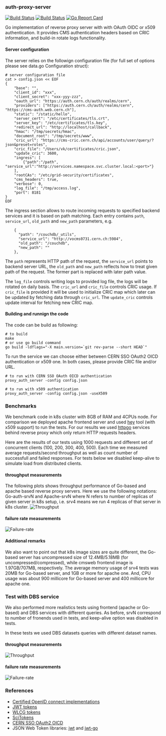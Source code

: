 ### auth-proxy-server

[![Build Status](https://travis-ci.org/vkuznet/auth-proxy-server.svg?branch=master)](https://travis-ci.org/vkuznet/auth-proxy-server)
[![Build Status](https://github.com/vkuznet/pwm/actions/workflows/go.yml/badge.svg)](https://github.com/vkuznet/auth-proxy-server/actions/workflows/go.yml)
[![Go Report Card](https://goreportcard.com/badge/github.com/vkuznet/auth-proxy-server)](https://goreportcard.com/report/github.com/vkuznet/auth-proxy-server)

Go implementation of reverse proxy server with with OAuth OIDC or x509 authentication.
It provides CMS authentication headers based on CRIC information, and
build-in rotate logs functionality.

#### Server configuration
The server relies on the followign configuration file (for full set of
options please see data.go Configuration struct):
```
# server configuration file
cat > config.json << EOF
{
    "base": "",
    "client_id": "xxx",
    "client_secret": "xxx-yyy-zzz",
    "oauth_url": "https://auth.cern.ch/auth/realms/cern",
    "providers": ["https://auth.cern.ch/auth/realms/cern", "https://cms-auth.web.cern.ch"],
    "static": "/static/hello",
    "server_cert": "/etc/certificates/tls.crt",
    "server_key": "/etc/certificates/tls.key",
    "redirect_url": "http://localhost/callback",
    "hmac": "/tmp/secrets/hmac",
    "document_root": "/tmp/secrets/www",
    "cric_url": "https://cms-cric.cern.ch/api/accounts/user/query/?json&preset=roles",
    "cric_file": "/Users/vk/certificates/cric.json",
    "update_cric": 3600,
    "ingress": [
        {"path":"/path", "service_url":"http://services.namespace.svc.cluster.local:<port>"}
    ],
    "rootCAs": "/etc/grid-security/certificates",
    "cms_headers": true,
    "verbose": 0,
    "log_file": "/tmp/access.log",
    "port": 8181
}
EOF
```
The ingress section allows to route incoming requests to specified backend
services and it is based on path matching. Each entry contains `path`,
`service_url`, `old_path` and `new_path` parameters, e.g.
```
    {
      "path": "/couchdb/_utils",
      "service_url": "http://vocms0731.cern.ch:5984",
      "old_path": "/couchdb",
      "new_path": ""
    },
```
The `path` represents HTTP path of the request, the `service_url` points to
backend server URL, the `old_path` and `new_path` reflects how to treat given
path of the request. The former part is replaced with later path value.

The `log_file` controls writing logs to provided log file, the logs will be
rotated on daily basis.  The `cric_url` and `cric_file` controls CRIC usage. If
`cric_file` is provided it will be used to initialize CRIC map which later can
be updated by fetching data through `cric_url`. The `update_cric` controls
update interval for fetching new CRIC map.

#### Building and runnign the code

The code can be build as following:
```
# to build
make
# or use go build command
go build -ldflags="-X main.version=`git rev-parse --short HEAD`"
```

To run the service we can choose either between CERN SSO OAuth2 OICD
authentication or x509 one. In both cases, please provide CRIC file and/or URL.
```
# to run with CERN SSO OAuth OICD authentication
proxy_auth_server -config config.json

# to run with x509 authentication
proxy_auth_server -config config.json -useX509
```

### Benchmarks
We benchmark code in k8s cluster with 8GB of RAM and 4CPUs node. For comparison
we deployed apache frontend server and used
[hey](https://github.com/vkuznet/hey) tool (with x509 support) to run the
tests. For our results we used [httpgo](docs/httpgo.go) services behind
reverse proxy which only return HTTP requests headers.

Here are the results of our tests using 1000 requests and different set of
concurrent clients (100, 200, 300, 400, 500). Each time we measured average
requests/second throughput as well as count number of successfull and failed
responses. For tests below we disabled keep-alive to simulate load from
distributed clients.

#### throughput measurements
The following plots shows throughput performance of Go-based and apache based
reverse proxy servers. Here we use the following notations: Go-auth-srvN and
Apache-srvN where N refers to number of replicas of given server in k8s
setup, i.e. srv4 means we run 4 replicas of that server in k8s cluster.
![Throughput](https://github.com/vkuznet/auth-proxy-server/raw/master/docs/perf-rps.png)

#### failure rate measurements
![Failure-rate](https://github.com/vkuznet/auth-proxy-server/raw/master/docs/perf-failure.png)

#### Additional remarks
We also want to point out that k8s image sizes are quite different, the
Go-based server has uncompressed size of 12.4MB/5.18MB (for uncompressed/compressed),
while cmsweb frontend image is 1.97GB/707MB, respectively. The average memory
usage of srv4 tests was 20MB for Go-based server, and 1GB or more for apache one.
And, CPU usage was about 900 millicore for Go-based server and 400 millicore for
apache one.

### Test with DBS service
We also performed more realistics tests using frontend (apache or Go-based) and
DBS services with different queries. As before, srvN correspond to number of
fronends used in tests, and keep-alive option was disabled in tests.

In these tests we used DBS datasets queries with different dataset names.

#### throughput measurements
![Throughput](https://github.com/vkuznet/auth-proxy-server/raw/master/docs/perf-rps-dbs.png)

#### failure rate measurements
![Failure-rate](https://github.com/vkuznet/auth-proxy-server/raw/master/docs/perf-failure-dbs.png)

### References

- [Certified OpenID connect implementations](https://openid.net/developers/certified/)
- [JWT tokens](https://jwt.io/)
- [WLCG tokens](https://github.com/WLCG-AuthZ-WG/common-jwt-profile/blob/master/profile.md)
- [SciTokens](https://scitokens.org/)
- [CERN SSO OAuth2 OICD](https://gitlab.cern.ch/authzsvc/docs/keycloak-sso-examples)
- JSON Web Token libraries: [jwt](https://github.com/pascaldekloe/jwt) and [jwt-go](https://github.com/dgrijalva/jwt-go)

